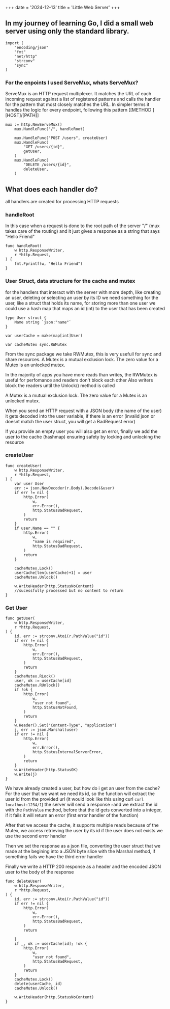 +++
date = '2024-12-13'
title = 'Little Web Server'
+++

## In my journey of learning Go, I did a small web server using only the standard library.

```golang
import (
	"encoding/json"
	"fmt"
	"net/http"
	"strconv"
	"sync"
)
```

### For the enpoints I used ServeMux, whats ServeMux?

ServeMux is an HTTP request multiplexer.
It matches the URL of each incoming request against a list of registered patterns and calls the handler for the pattern that most closely matches the URL.
In simpler terms it handles the logic for every endpoint, following this pattern [[METHOD ][HOST]/[PATH]]

```golang
mux := http.NewServeMux()
	mux.HandleFunc("/", handleRoot)

	mux.HandleFunc("POST /users", createUser)
	mux.HandleFunc(
		"GET /users/{id}",
		getUser,
	)
	mux.HandleFunc(
		"DELETE /users/{id}",
		deleteUser,
	)
```

## What does each handler do?

all handlers are created for processing HTTP requests

### handleRoot

In this case when a request is done to the root path of the server "/" (mux takes care of the routing) and it just gives a response as a string that says "Hello Friend"

```golang
func handleRoot(
	w http.ResponseWriter,
	r *http.Request,
) {
	fmt.Fprintf(w, "Hello Friend")
}
```

### User Struct, data structure for the cache and mutex

for the handlers that interact with the server with more depth, like creating an user, deleting or selecting an user by its ID we need
something for the user, like a struct that holds its name, for storing more than one user we could use a hash map that maps an id (int) to the user that has been created

```golang
type User struct {
	Name string `json:"name"`
}

var userCache = make(map[int]User)

var cacheMutex sync.RWMutex
```

From the sync package we take RWMutex, this is very usefull for sync and share resources.
A Mutex is a mutual exclusion lock. The zero value for a Mutex is an unlocked mutex.

In the majority of apps you have more reads than writes, the RWMutex is useful for perfomance and readers don't block each other
Also writers block the readers until the Unlock() method is called

A Mutex is a mutual exclusion lock. The zero value for a Mutex is an unlocked mutex.

When you send an HTTP request with a JSON body (the name of the user) it gets decoded into the user variable, if there is an error (invalid json or doesnt match the user struct, you will get a BadRequest error)

If you provide an empty user you will also get an error, finally we add the user to the cache (hashmap) ensuring safety by locking and unlocking the resource

### createUser

```golang
func createUser(
	w http.ResponseWriter,
	r *http.Request,
) {
	var user User
	err := json.NewDecoder(r.Body).Decode(&user)
	if err != nil {
		http.Error(
			w,
			err.Error(),
			http.StatusBadRequest,
		)
		return
	}
	if user.Name == "" {
		http.Error(
			w,
			"name is required",
			http.StatusBadRequest,
		)
		return
	}

	cacheMutex.Lock()
	userCache[len(userCache)+1] = user
	cacheMutex.Unlock()

	w.WriteHeader(http.StatusNoContent)
	//sucessfully processed but no content to return
}
```

### Get User

```golang
func getUser(
	w http.ResponseWriter,
	r *http.Request,
) {
	id, err := strconv.Atoi(r.PathValue("id"))
	if err != nil {
		http.Error(
			w,
			err.Error(),
			http.StatusBadRequest,
		)
		return
	}
	cacheMutex.RLock()
	user, ok := userCache[id]
	cacheMutex.RUnlock()
	if !ok {
		http.Error(
			w,
			"user not found",
			http.StatusNotFound,
		)
		return
	}
	w.Header().Set("Content-Type", "application")
	j, err := json.Marshal(user)
	if err != nil {
		http.Error(
			w,
			err.Error(),
			http.StatusInternalServerError,
		)
		return
	}
	w.WriteHeader(http.StatusOK)
	w.Write(j)
}
```

We have already created a user, but how do i get an user from the cache?
For the user that we want we need its id, so the function will extract the user id from the provided url (it would look like this using curl `curl localhost:1234/1`) the server will send a response `r`and we extract the id with the `PathValue` method, before that the id gets converted into a integer, if it fails it will return an error (first error handler of the function)

After that we access the cache, it supports multiple reads because of the Mutex, we access retrieving the user by its id if the user does not exists we use the second error handler

Then we set the response as a json file, converting the user struct that we made at the begining into a JSON byte slice with the Marshal method, if something fails we have the third error handler

Finally we write a HTTP 200 response as a header and the encoded JSON user to the body of the response

```golang
func deleteUser(
	w http.ResponseWriter,
	r *http.Request,
) {
	id, err := strconv.Atoi(r.PathValue("id"))
	if err != nil {
		http.Error(
			w,
			err.Error(),
			http.StatusBadRequest,
		)
		return

	}
	if _, ok := userCache[id]; !ok {
		http.Error(
			w,
			"user not found",
			http.StatusBadRequest,
		)
		return
	}
	cacheMutex.Lock()
	delete(userCache, id)
	cacheMutex.Unlock()

	w.WriteHeader(http.StatusNoContent)
}
```

